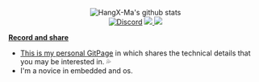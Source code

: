 <p  align="center">
  <img src="https://github-readme-stats.vercel.app/api?username=HangX-Ma&theme=tokyonight&rank_icon=github&show_icons=true&include_all_commits=true&hide_border=true" alt="HangX-Ma's github stats" /></br>
  <a href="https://HangX-Ma.github.io"><img src="https://img.shields.io/static/v1?logo=github&label=&message=GitPage&color=36393f&style=flat-square" alt="Discord"></a>
  <a href="mailto:contour.9x@gmail.com"><img src="https://img.shields.io/badge/email-reveal-2a8?style=flat-square&logo=Gmail&logoColor=white&color=FF6A6A" />
  <img src="https://komarev.com/ghpvc/?username=HangX-Ma&logo=github&label=Github%20Visits&color=9ACD32&logoColor=white&style=flat-square" />
</p>


**Record and share** 
- This is my personal [GitPage](https://hangx-ma.github.io) in which shares the technical details that you may be interested in. 💦
- I'm a novice in embedded and os.


<!--
**HangX-Ma/HangX-Ma** is a ✨ _special_ ✨ repository because its `README.md` (this file) appears on your GitHub profile.

Here are some ideas to get you started:

- 🔭 I’m currently working on ...
- 🌱 I’m currently learning ...
- 👯 I’m looking to collaborate on ...
- 🤔 I’m looking for help with ...
- 💬 Ask me about ...
- 📫 How to reach me: ...
- 😄 Pronouns: ...
- ⚡ Fun fact: ...
-->
